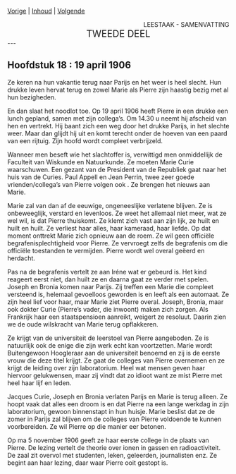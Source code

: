 [Vorige](hfst17_alle_dagen.md) | [Inhoud](inhoudsopgave.md) | [Volgende](hfst19_alleen.md)

<div style="text-align: right">LEESTAAK - SAMENVATTING</div>
<div style="font-size:150%;text-align: center">TWEEDE DEEL</div>
---

## Hoofdstuk 18 : 19 april 1906

Ze keren na hun vakantie terug naar Parijs en het weer is heel slecht. Hun drukke leven hervat terug en zowel Marie als Pierre zijn haastig bezig met al hun bezigheden.

En dan slaat het noodlot toe. Op 19 april 1906 heeft Pierre in een drukke een lunch gepland, samen met zijn collega’s. Om 14.30 u neemt hij afscheid van hen en vertrekt. Hij baant zich een weg door het drukke Parijs, in het slechte weer. Maar dan glijdt hij uit en komt terecht onder de hoeven van een paard van een rijtuig. Zijn hoofd wordt compleet verbrijzeld.

Wanneer men beseft wie het slachtoffer is, verwittigd men onmiddellijk de Faculteit van Wiskunde en Natuurkunde.  Ze moeten Marie Curie waarschuwen. Een gezant van de President van de Republiek gaat naar het huis van de Curies. Paul Appell en Jean Perrin, twee zeer goede vrienden/collega’s van Pierre volgen ook . Ze brengen het nieuws aan Marie. 

Marie zal van dan af de eeuwige, ongeneeslijke verlatene blijven. Ze is onbeweeglijk, verstard en levenloos.  Ze weet het allemaal niet meer, wat ze wel wil, is dat Pierre thuiskomt. Ze klemt zich vast aan zijn lijk, ze huilt en huilt en huilt. Ze verliest haar alles, haar kameraad, haar liefde. Op dat moment onttrekt Marie zich opnieuw aan de roem. Ze wil geen officiële begrafenisplechtigheid voor Pierre. Ze vervroegt zelfs de begrafenis om die officiële toestanden te vermijden.  Pierre wordt wel overal geëerd en herdacht.

Pas na de begrafenis vertelt ze aan Iréne wat er gebeurd is. Het kind reageert eerst niet, dan huilt ze en daarna gaat ze verder met spelen.  Joseph en Bronia komen naar Parijs. Zij treffen een Marie die compleet versteend is, helemaal gevoelloos geworden is en leeft als een automaat. Ze zijn heel lief voor haar, maar Marie ziet Pierre overal. Joseph, Bronia, maar ook dokter Curie (Pierre’s vader, die inwoont) maken zich zorgen. Als Frankrijk haar een staatspensioen aanreikt, weigert ze resoluut. Daarin zien we de oude wilskracht van Marie terug opflakkeren.

Ze krijgt van de universiteit de leerstoel van Pierre aangeboden. Ze is natuurlijk ook de enige die zijn werk echt kan voortzetten. Marie wordt Buitengewoon Hoogleraar aan de universiteit benoemd en zij is de eerste vrouw die deze titel krijgt. Ze gaat de colleges van Pierre overnemen en ze krijgt de leiding over zijn laboratorium. Heel wat mensen geven haar hiervoor gelukwensen, maar zij vindt dat zo idioot want ze mist Pierre met heel haar lijf en leden.

Jacques Curie, Joseph en Bronia verlaten Parijs  en Marie is terug alleen.  Ze hoopt vaak dat alles een droom is en dat Pierre na een lange werkdag in zijn laboratorium, gewoon binnenstapt in hun huisje. Marie beslist dat ze de zomer in Parijs zal blijven om de colleges van Pierre voldoende te kunnen voorbereiden. Ze wil Pierre op die manier eer betonen.

Op ma 5 november 1906 geeft ze haar eerste college in de plaats van Pierre. De lezing vertelt de theorie over ionen in gassen en radioactiviteit. De zaal zit overvol met studenten, leken, geleerden, journalisten enz. Ze begint aan haar lezing, daar waar Pierre ooit gestopt is.
